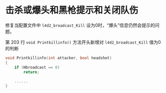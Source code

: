 # 击杀或爆头和黑枪提示和关闭队伤



修复当配置文件中 `l4d2_broadcast_Kill` 设为0时，“爆头”信息仍然会提示的问题。



第 203 行 `void Printkillinfo()` 方法开头新增对 `l4d2_broadcast_Kill` 值为0的判断

```c
void Printkillinfo(int attacker, bool headshot)
{
	if (Hbroadcast == 0)
		return;
    
    ......
}
```

